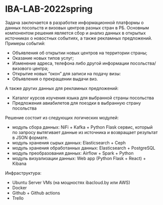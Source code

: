 # IBA-LAB-2022spring

Задача заключается в разработке информационной платформы о данных посольств и визовых центров разных стран в PБ. Основным компонентом решения является сбор и анализ данных в открытых источниках о новостных событиях, а также рекламных предложений. Примеры событий:
- Объявления об открытии новых центров на территории страны;
- Оказание новых типов услуг;
- Изменение адреса, телефона либо другой информации посольства/визового центра;
- Открытие новых “окон” для записи на подачу визы:
- Объявления о прекращении выдачи виз.
 
 А также других данных для рекламных предложений:
- Каталог курсов изучения языка для выбранной страны посольства 
- Предложения авиабилетов для поездки в выбранную страну посольства

 Решение состоит из следующих логических модулей:
- модуль сбора данных: NiFi + Kafka + Python Flask сервис, который по запросу вытягивает данные из источника и возвращает результат в JSON формате.
- модуль хранения сырых данных: Elasticsearch + Ceph
- модуль хранения обработанных данных: Elasticsearch + PostgreSQL
- модуль преобразования данных: Airflow + Spark + Python
- модуль визуализации данных: Web app (Python Flask + React) + Kibana

Инфраструктура:

- Ubuntu Server VMs (на мощностях ibacloud.by или AWS)
- Docker
- Github + Github actions
- Trello

